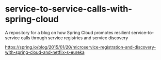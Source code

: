 # service-to-service-calls-with-spring-cloud
A repository for a blog on how Spring Cloud promotes resilient service-to-service calls through service registries and service discovery


https://spring.io/blog/2015/01/20/microservice-registration-and-discovery-with-spring-cloud-and-netflix-s-eureka
